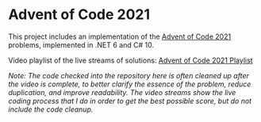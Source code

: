 # Advent of Code 2021

This project includes an implementation of the [Advent of Code 2021](https://adventofcode.com/2021) problems, implemented in .NET 6 and C# 10.

Video playlist of the live streams of solutions: [Advent of Code 2021 Playlist](https://www.youtube.com/playlist?list=PLtiSGQKEdIWyo-YzKDRyElkxCqyeB9lrk)

_Note: The code checked into the repository here is often cleaned up after the video is complete, to better clarify the essence of the problem, reduce duplication, and improve readability. The video streams show the live coding process that I do in order to get the best possible score, but do not include the code cleanup._
